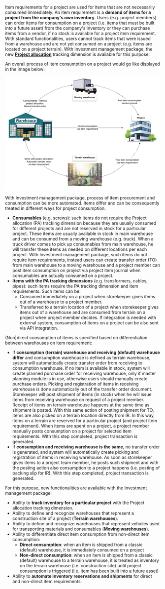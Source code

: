 Item requirements for a project are used for items that are not necessarily consumed immediately. An item requirement is a **demand of items for a project from the company's own inventory**. Users (e.g. project members) can order items for consumption on a project (i.e. items that must be built into a future asset) from the company's inventory or they can purchase items from a vendor, if no stock is available for a project item requirement. With standard functionalities, users cannot track items that were issued from a warehouse and are not yet consumed on a project (e.g. items are located on a project terrain). With Investment management package, the new [**Project allocation**](/Help/Standalone-solutions-\(Suite\)/Investment-management/Project-allocation) tracking dimension is available for this purpose.

An overall process of item consumption on a project would go like displayed in the image below:

![ItemRequieremnts.jpeg](/.attachments/ItemRequieremnts-40e697d6-5800-4953-bb3d-f0a3fa2dc7f1.jpeg)

With Investment management package, process of item procurement and consumption can be more automated.  Items differ and can be consequently treated in different ways for project consumption. 
- **Consumables** (e.g. screws): such items do not require the Project allocation (PA) tracking dimension because they are usually consumed for different projects and are not reserved in stock for a particular project. These items are usually available in stock in main warehouse and can be consumed from a moving warehouse (e.g. truck). When a truck driver comes to pick up consumables from main warehouse, he will transfer these items as needed on different locations per each project. With Investment management package, such items do not require item requirements, instead users can create transfer order (TO) from main warehouse to a moving warehouse and a project member can post item consumption on project via project item journal when consumables are actually consumed on a project.
- **Items with the PA tracking dimensions** (e.g. transformers, cables, pipes): such items require the PA tracking dimension and item requirements. Such items can be:
   - Consumed immediately on a project when storekeeper gives items out of a warehouse to a project member.
   - Transferred to a terrain location of a project when storekeeper gives items out of a warehouse and are consumed from terrain on a project when project member decides. If integration is needed with external system, consumption of items on a project can be also sent via API integration.

(Non)direct consumption of items is specified based on differentiation between warehouses on item requirement:
- If **consumption (terrain) warehouse and receiving (default) warehouse differ** and consumption warehouse is defined as terrain warehouse, system will automatically create transfer order from receiving to consumption warehouse. If no item is available in stock, system will create planned purchase order for receiving warehouse, only if master planning module is in use, otherwise users should manually create purchase orders. Picking and registration of items in receiving warehouse is done automatically out of the transfer order document. Storekeeper will post shipment of items (in stock) when he will issue items from receiving warehouse on request of a project member. Receipt of items on terrain warehouse happens at the same time as shipment is posted. With this same action of posting shipment for TO, items are also picked on a terrain location directly from IR. In this way, items on a terrain are reserved for a particular project (and project item requirement). When items are spent on a project, a project member manually posts consumption on a project for selected item requirements. With this step completed, project transaction is generated.
- If **consumption and receiving warehouse is the same**, no transfer order is generated, and system will automatically create picking and registration of items in receiving warehouse. As soon as storekeeper gives items to a project team member, he posts such shipment and with the posting action also consumption to a project happens (i.e. posting of packing slip for IR). With this step completed, project transaction is generated.

For this purpose, new functionalities are available with the Investment management package:
- Ability to **track inventory for a particular project** with the Project allocation tracking dimension. 
- Ability to define and recognize warehouses that represent a construction site of a project (**Terrain warehouses**).
- Ability to define and recognize warehouses that represent vehicles used for transporting materials and consumables (**Moving warehouses**).
- Ability to differentiate direct item consumption from non-direct item consumption:
   - **Direct consumption**: when an item is shipped from a classic (default) warehouse, it is immediately consumed on a project
   - **Non-direct consumption**: when an item is shipped from a classic (default) warehouse to a terrain warehouse, it is treated as inventory on the terrain warehouse (i.e. construction site) until project consumption is triggered (i.e. item has been built into a future asset)
 - Ability to **automate inventory reservations and shipments** for direct and non-direct item requirements.

